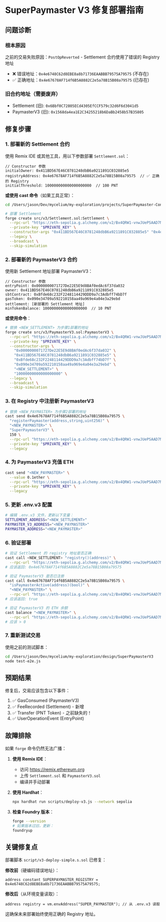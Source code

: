 # SuperPaymaster V3 修复部署指南

## 问题诊断

### 根本原因
之前的交易失败原因：`PostOpReverted` - Settlement 合约使用了错误的 Registry 地址

- ❌ 错误地址：`0x4e6748C62d8EBE8a8b71736EAABBB79575A79575` (不存在)
- ✅ 正确地址：`0x4e67678AF714f6B5A8882C2e5a78B15B08a79575` (已存在)

### 旧合约地址（需要废弃）
- Settlement (旧): `0x6Bbf0C72805ECd4305EfCCF579c32d6F6d3041d5`
- PaymasterV3 (旧): `0x1568da4ea1E2C34255218b6DaBb2458b57B35805`

## 修复步骤

### 1. 部署新的 Settlement 合约

使用 Remix IDE 或其他工具，用以下参数部署 `Settlement.sol`：

```solidity
// Constructor 参数
initialOwner: 0x411BD567E46C0781248dbB6a9211891C032885e5
registryAddress: 0x4e67678AF714f6B5A8882C2e5a78B15B08a79575  // ✅ 正确的 Registry
initialThreshold: 100000000000000000000  // 100 PNT
```

**或使用 cast 命令**（如果工具正常）：
```bash
cd /Users/jason/Dev/mycelium/my-exploration/projects/SuperPaymaster-Contract

# 部署 Settlement
forge create src/v3/Settlement.sol:Settlement \
  --rpc-url "https://eth-sepolia.g.alchemy.com/v2/Bx4QRW1-vnwJUePSAAD7N" \
  --private-key "$PRIVATE_KEY" \
  --constructor-args "0x411BD567E46C0781248dbB6a9211891C032885e5" "0x4e67678AF714f6B5A8882C2e5a78B15B08a79575" "100000000000000000000" \
  --legacy \
  --broadcast \
  --skip-simulation
```

### 2. 部署新的 PaymasterV3 合约

使用新 Settlement 地址部署 PaymasterV3：

```solidity
// Constructor 参数
entryPoint: 0x0000000071727De22E5E9d8BAf0edAc6f37da032
owner: 0x411BD567E46C0781248dbB6a9211891C032885e5
sbtContract: 0xBfde68c232F2248114429DDD9a7c3Adbff74bD7f
gasToken: 0x090e34709a592210158aa49a969e4a04e3a29ebd
settlement: [新部署的 Settlement 地址]
minTokenBalance: 10000000000000000000  // 10 PNT
```

**或使用命令**：
```bash
# 替换 <NEW_SETTLEMENT> 为步骤1部署的地址
forge create src/v3/PaymasterV3.sol:PaymasterV3 \
  --rpc-url "https://eth-sepolia.g.alchemy.com/v2/Bx4QRW1-vnwJUePSAAD7N" \
  --private-key "$PRIVATE_KEY" \
  --constructor-args \
    "0x0000000071727De22E5E9d8BAf0edAc6f37da032" \
    "0x411BD567E46C0781248dbB6a9211891C032885e5" \
    "0xBfde68c232F2248114429DDD9a7c3Adbff74bD7f" \
    "0x090e34709a592210158aa49a969e4a04e3a29ebd" \
    "<NEW_SETTLEMENT>" \
    "10000000000000000000" \
  --legacy \
  --broadcast \
  --skip-simulation
```

### 3. 在 Registry 中注册新 PaymasterV3

```bash
# 替换 <NEW_PAYMASTER> 为步骤2部署的地址
cast send 0x4e67678AF714f6B5A8882C2e5a78B15B08a79575 \
  "registerPaymaster(address,string,uint256)" \
  "<NEW_PAYMASTER>" \
  "SuperPaymasterV3" \
  150 \
  --rpc-url "https://eth-sepolia.g.alchemy.com/v2/Bx4QRW1-vnwJUePSAAD7N" \
  --private-key "$PRIVATE_KEY" \
  --legacy
```

### 4. 为 PaymasterV3 充值 ETH

```bash
cast send "<NEW_PAYMASTER>" \
  --value 0.1ether \
  --rpc-url "https://eth-sepolia.g.alchemy.com/v2/Bx4QRW1-vnwJUePSAAD7N" \
  --private-key "$PRIVATE_KEY" \
  --legacy
```

### 5. 更新 .env.v3 配置

```bash
# 编辑 .env.v3 文件，更新以下变量：
SETTLEMENT_ADDRESS="<NEW_SETTLEMENT>"
PAYMASTER_V3_ADDRESS="<NEW_PAYMASTER>"
PAYMASTER_ADDRESS="<NEW_PAYMASTER>"
```

### 6. 验证部署

```bash
# 验证 Settlement 的 registry 地址是否正确
cast call <NEW_SETTLEMENT> "registry()(address)" \
  --rpc-url "https://eth-sepolia.g.alchemy.com/v2/Bx4QRW1-vnwJUePSAAD7N"
# 应该返回: 0x4e67678AF714f6B5A8882C2e5a78B15B08a79575

# 验证 PaymasterV3 是否已注册
cast call 0x4e67678AF714f6B5A8882C2e5a78B15B08a79575 \
  "isPaymasterActive(address)(bool)" \
  "<NEW_PAYMASTER>" \
  --rpc-url "https://eth-sepolia.g.alchemy.com/v2/Bx4QRW1-vnwJUePSAAD7N"
# 应该返回: true

# 验证 PaymasterV3 的 ETH 余额
cast balance "<NEW_PAYMASTER>" \
  --rpc-url "https://eth-sepolia.g.alchemy.com/v2/Bx4QRW1-vnwJUePSAAD7N"
# 应该 > 0
```

### 7. 重新测试交易

使用之前的测试脚本：
```bash
cd /Users/jason/Dev/mycelium/my-exploration/design/SuperPaymasterV3
node test-e2e.js
```

## 预期结果

修复后，交易应该包含以下事件：
1. ✅ GasConsumed (PaymasterV3)
2. ✅ FeeRecorded (Settlement) - 新增
3. ✅ Transfer (PNT Token) - 之前缺失的！
4. ✅ UserOperationEvent (EntryPoint)

## 故障排除

如果 `forge` 命令仍然无法广播：

1. **使用 Remix IDE**：
   - 访问 https://remix.ethereum.org
   - 上传 `Settlement.sol` 和 `PaymasterV3.sol`
   - 编译并手动部署

2. **使用 Hardhat**：
   ```bash
   npx hardhat run scripts/deploy-v3.js --network sepolia
   ```

3. **检查 Foundry 版本**：
   ```bash
   forge --version
   # 如果版本过旧，更新：
   foundryup
   ```

## 关键修复点

部署脚本 `script/v3-deploy-simple.s.sol` 已修复：

**修改前**（硬编码错误地址）：
```solidity
address constant SUPERPAYMASTER_REGISTRY = 0x4e6748C62d8EBE8a8b71736EAABBB79575A79575;
```

**修改后**（从环境变量读取）：
```solidity
address registry = vm.envAddress("SUPER_PAYMASTER"); // 从 .env.v3 读取
```

这确保未来部署始终使用正确的 Registry 地址。
